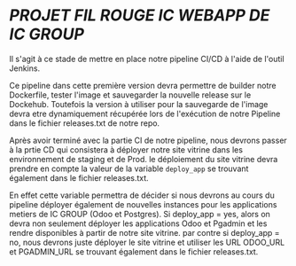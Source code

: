 # _PROJET FIL ROUGE IC WEBAPP DE IC GROUP_

Il s'agit à ce stade de mettre en place notre pipeline CI/CD à l'aide de l'outil Jenkins.


  Ce pipeline dans cette première version devra permettre de builder notre Dockerfile, tester l'image et sauvegarder la nouvelle release sur le Dockehub.
Toutefois la version à utiliser pour la sauvegarde de l'image devra etre dynamiquement récupérée lors de l'exécution de notre Pipeline dans le fichier releases.txt de notre repo.


  Après avoir terminé avec la partie CI de notre pipeline, nous devrons passer à la prtie CD qui consistera à déployer notre site vitrine dans les environnement de staging et de Prod. le déploiement du site vitrine devra prendre en compte la valeur de la variable `deploy_app` se trouvant également dans le fichier releases.txt.


  En effet cette variable permettra de décider si nous devrons au cours du pipeline déployer également de nouvelles instances pour les applications metiers de IC GROUP (Odoo et Postgres). Si deploy_app = yes, alors on devra non seulement déployer les applications Odoo et Pgadmin et les rendre disponibles à partir de notre site vitrine. par contre si deploy_app = no, nous devrons juste déployer le site vitrine et utiliser les URL ODOO_URL et PGADMIN_URL se trouvant également dans le fichier releases.txt.

